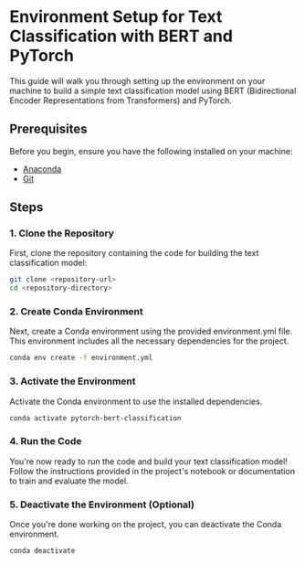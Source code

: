# Environment Setup for Text Classification with BERT and PyTorch

This guide will walk you through setting up the environment on your machine to build a simple text classification model using BERT (Bidirectional Encoder Representations from Transformers) and PyTorch.

## Prerequisites

Before you begin, ensure you have the following installed on your machine:

- [Anaconda](https://www.anaconda.com/products/distribution)
- [Git](https://git-scm.com/)

## Steps

### 1. Clone the Repository

First, clone the repository containing the code for building the text classification model:

```bash
git clone <repository-url>
cd <repository-directory>
```

### 2. Create Conda Environment

Next, create a Conda environment using the provided environment.yml file. This environment includes all the necessary dependencies for the project.

```bash
conda env create -f environment.yml
```

### 3. Activate the Environment

Activate the Conda environment to use the installed dependencies.

```bash
conda activate pytorch-bert-classification
```

### 4. Run the Code

You're now ready to run the code and build your text classification model! Follow the instructions provided in the project's notebook or documentation to train and evaluate the model.

### 5. Deactivate the Environment (Optional)

Once you're done working on the project, you can deactivate the Conda environment.

```bash
conda deactivate
```